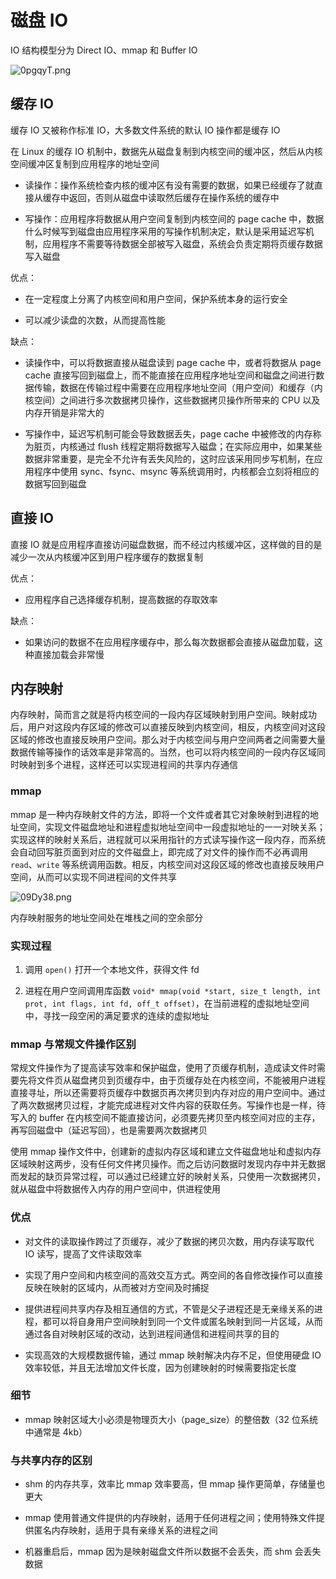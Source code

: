# 磁盘 IO

IO 结构模型分为 Direct IO、mmap 和 Buffer IO

![0pgqyT.png](https://s1.ax1x.com/2020/09/24/0pgqyT.png)

## 缓存 IO

缓存 IO 又被称作标准 IO，大多数文件系统的默认 IO 操作都是缓存 IO

在 Linux 的缓存 IO 机制中，数据先从磁盘复制到内核空间的缓冲区，然后从内核空间缓冲区复制到应用程序的地址空间

- 读操作：操作系统检查内核的缓冲区有没有需要的数据，如果已经缓存了就直接从缓存中返回，否则从磁盘中读取然后缓存在操作系统的缓存中

- 写操作：应用程序将数据从用户空间复制到内核空间的 page cache 中，数据什么时候写到磁盘由应用程序采用的写操作机制决定，默认是采用延迟写机制，应用程序不需要等待数据全部被写入磁盘，系统会负责定期将页缓存数据写入磁盘

优点：

- 在一定程度上分离了内核空间和用户空间，保护系统本身的运行安全

- 可以减少读盘的次数，从而提高性能

缺点：

- 读操作中，可以将数据直接从磁盘读到 page cache 中，或者将数据从 page cache 直接写回到磁盘上，而不能直接在应用程序地址空间和磁盘之间进行数据传输，数据在传输过程中需要在应用程序地址空间（用户空间）和缓存（内核空间）之间进行多次数据拷贝操作，这些数据拷贝操作所带来的 CPU 以及内存开销是非常大的

- 写操作中，延迟写机制可能会导致数据丢失，page cache 中被修改的内存称为脏页，内核通过 flush 线程定期将数据写入磁盘；在实际应用中，如果某些数据非常重要，是完全不允许有丢失风险的，这时应该采用同步写机制，在应用程序中使用 sync、fsync、msync 等系统调用时，内核都会立刻将相应的数据写回到磁盘

## 直接 IO

直接 IO 就是应用程序直接访问磁盘数据，而不经过内核缓冲区，这样做的目的是减少一次从内核缓冲区到用户程序缓存的数据复制

优点：

- 应用程序自己选择缓存机制，提高数据的存取效率

缺点：

- 如果访问的数据不在应用程序缓存中，那么每次数据都会直接从磁盘加载，这种直接加载会非常慢

## 内存映射

内存映射，简而言之就是将内核空间的一段内存区域映射到用户空间。映射成功后，用户对这段内存区域的修改可以直接反映到内核空间，相反，内核空间对这段区域的修改也直接反映用户空间。那么对于内核空间与用户空间两者之间需要大量数据传输等操作的话效率是非常高的。当然，也可以将内核空间的一段内存区域同时映射到多个进程，这样还可以实现进程间的共享内存通信

### mmap

mmap 是一种内存映射文件的方法，即将一个文件或者其它对象映射到进程的地址空间，实现文件磁盘地址和进程虚拟地址空间中一段虚拟地址的一一对映关系；实现这样的映射关系后，进程就可以采用指针的方式读写操作这一段内存，而系统会自动回写脏页面到对应的文件磁盘上，即完成了对文件的操作而不必再调用 `read`、`write` 等系统调用函数。相反，内核空间对这段区域的修改也直接反映用户空间，从而可以实现不同进程间的文件共享

![09Dy38.png](https://s1.ax1x.com/2020/09/25/09Dy38.png)

内存映射服务的地址空间处在堆栈之间的空余部分

### 实现过程

1. 调用 `open()` 打开一个本地文件，获得文件 fd

2. 进程在用户空间调用库函数 `void* mmap(void *start, size_t length, int prot, int flags, int fd, off_t offset)`，在当前进程的虚拟地址空间中，寻找一段空闲的满足要求的连续的虚拟地址

### mmap 与常规文件操作区别

常规文件操作为了提高读写效率和保护磁盘，使用了页缓存机制，造成读文件时需要先将文件页从磁盘拷贝到页缓存中，由于页缓存处在内核空间，不能被用户进程直接寻址，所以还需要将页缓存中数据页再次拷贝到内存对应的用户空间中。通过了两次数据拷贝过程，才能完成进程对文件内容的获取任务。写操作也是一样，待写入的 buffer 在内核空间不能直接访问，必须要先拷贝至内核空间对应的主存，再写回磁盘中（延迟写回），也是需要两次数据拷贝

使用 mmap 操作文件中，创建新的虚拟内存区域和建立文件磁盘地址和虚拟内存区域映射这两步，没有任何文件拷贝操作。而之后访问数据时发现内存中并无数据而发起的缺页异常过程，可以通过已经建立好的映射关系，只使用一次数据拷贝，就从磁盘中将数据传入内存的用户空间中，供进程使用

### 优点

- 对文件的读取操作跨过了页缓存，减少了数据的拷贝次数，用内存读写取代 IO 读写，提高了文件读取效率

- 实现了用户空间和内核空间的高效交互方式。两空间的各自修改操作可以直接反映在映射的区域内，从而被对方空间及时捕捉

- 提供进程间共享内存及相互通信的方式，不管是父子进程还是无亲缘关系的进程，都可以将自身用户空间映射到同一个文件或匿名映射到同一片区域，从而通过各自对映射区域的改动，达到进程间通信和进程间共享的目的

- 实现高效的大规模数据传输，通过 mmap 映射解决内存不足，但使用硬盘 IO 效率较低，并且无法增加文件长度，因为创建映射的时候需要指定长度

### 细节

- mmap 映射区域大小必须是物理页大小（page_size）的整倍数（32 位系统中通常是 4kb）

### 与共享内存的区别

- shm 的内存共享，效率比 mmap 效率要高，但 mmap 操作更简单，存储量也更大

- mmap 使用普通文件提供的内存映射，适用于任何进程之间；使用特殊文件提供匿名内存映射，适用于具有亲缘关系的进程之间

- 机器重启后，mmap 因为是映射磁盘文件所以数据不会丢失，而 shm 会丢失数据